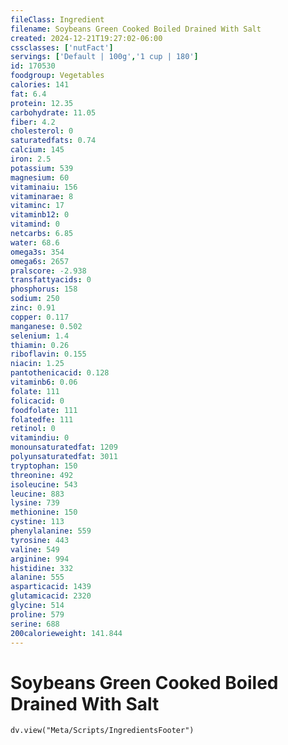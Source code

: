 ```yaml
---
fileClass: Ingredient
filename: Soybeans Green Cooked Boiled Drained With Salt
created: 2024-12-21T19:27:02-06:00
cssclasses: ['nutFact']
servings: ['Default | 100g','1 cup | 180']
id: 170530
foodgroup: Vegetables
calories: 141
fat: 6.4
protein: 12.35
carbohydrate: 11.05
fiber: 4.2
cholesterol: 0
saturatedfats: 0.74
calcium: 145
iron: 2.5
potassium: 539
magnesium: 60
vitaminaiu: 156
vitaminarae: 8
vitaminc: 17
vitaminb12: 0
vitamind: 0
netcarbs: 6.85
water: 68.6
omega3s: 354
omega6s: 2657
pralscore: -2.938
transfattyacids: 0
phosphorus: 158
sodium: 250
zinc: 0.91
copper: 0.117
manganese: 0.502
selenium: 1.4
thiamin: 0.26
riboflavin: 0.155
niacin: 1.25
pantothenicacid: 0.128
vitaminb6: 0.06
folate: 111
folicacid: 0
foodfolate: 111
folatedfe: 111
retinol: 0
vitamindiu: 0
monounsaturatedfat: 1209
polyunsaturatedfat: 3011
tryptophan: 150
threonine: 492
isoleucine: 543
leucine: 883
lysine: 739
methionine: 150
cystine: 113
phenylalanine: 559
tyrosine: 443
valine: 549
arginine: 994
histidine: 332
alanine: 555
asparticacid: 1439
glutamicacid: 2320
glycine: 514
proline: 579
serine: 688
200calorieweight: 141.844
---
```


# Soybeans Green Cooked Boiled Drained With Salt

```dataviewjs
dv.view("Meta/Scripts/IngredientsFooter")
```